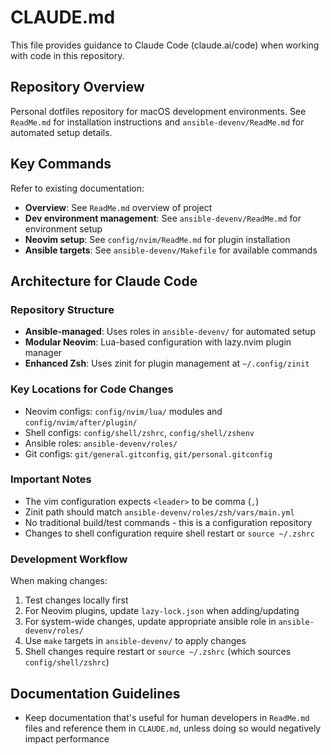 # CLAUDE.md

This file provides guidance to Claude Code (claude.ai/code) when working with code in this repository.

## Repository Overview

Personal dotfiles repository for macOS development environments. See `ReadMe.md` for installation instructions and `ansible-devenv/ReadMe.md` for automated setup details.

## Key Commands

Refer to existing documentation:
- **Overview**: See `ReadMe.md` overview of project
- **Dev environment management**: See `ansible-devenv/ReadMe.md` for environment setup
- **Neovim setup**: See `config/nvim/ReadMe.md` for plugin installation
- **Ansible targets**: See `ansible-devenv/Makefile` for available commands

## Architecture for Claude Code

### Repository Structure
- **Ansible-managed**: Uses roles in `ansible-devenv/` for automated setup
- **Modular Neovim**: Lua-based configuration with lazy.nvim plugin manager
- **Enhanced Zsh**: Uses zinit for plugin management at `~/.config/zinit`

### Key Locations for Code Changes
- Neovim configs: `config/nvim/lua/` modules and `config/nvim/after/plugin/`
- Shell configs: `config/shell/zshrc`, `config/shell/zshenv` 
- Ansible roles: `ansible-devenv/roles/`
- Git configs: `git/general.gitconfig`, `git/personal.gitconfig`

### Important Notes

- The vim configuration expects `<leader>` to be comma (`,`)
- Zinit path should match `ansible-devenv/roles/zsh/vars/main.yml`
- No traditional build/test commands - this is a configuration repository
- Changes to shell configuration require shell restart or `source ~/.zshrc`

### Development Workflow

When making changes:
1. Test changes locally first
2. For Neovim plugins, update `lazy-lock.json` when adding/updating
3. For system-wide changes, update appropriate ansible role in `ansible-devenv/roles/`
4. Use `make` targets in `ansible-devenv/` to apply changes
5. Shell changes require restart or `source ~/.zshrc` (which sources `config/shell/zshrc`)

## Documentation Guidelines

- Keep documentation that's useful for human developers in `ReadMe.md` files and reference them in `CLAUDE.md`, unless doing so would negatively impact performance
